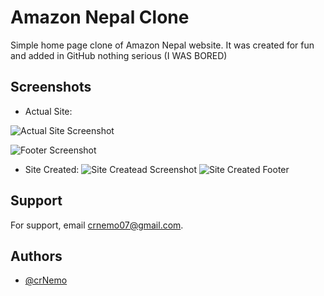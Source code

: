 
# Amazon Nepal Clone

Simple home page clone of Amazon Nepal website. 
It was created for fun and added in GitHub nothing serious (I WAS BORED)

## Screenshots
- Actual Site:

![Actual Site Screenshot](https://github-production-user-asset-6210df.s3.amazonaws.com/86517597/385367408-e6bef40b-363e-456a-9162-357398233a41.png?X-Amz-Algorithm=AWS4-HMAC-SHA256&X-Amz-Credential=AKIAVCODYLSA53PQK4ZA%2F20241112%2Fus-east-1%2Fs3%2Faws4_request&X-Amz-Date=20241112T162052Z&X-Amz-Expires=300&X-Amz-Signature=5bde2b9b714617eef54a5b0f4a4457ed7123408df6870465a031a0779410b2a4&X-Amz-SignedHeaders=host)

![Footer Screenshot](https://github.com/user-attachments/assets/e38d7fd4-c5a4-4175-ba98-2c9b1c954582)

- Site Created:
![Site Createad Screenshot](https://github.com/user-attachments/assets/99dde8e9-93ac-4d8d-872e-d42207f33fb7)
![Site Created Footer](https://github.com/user-attachments/assets/487ec923-74e4-4c12-b4c2-422f03d070b1)

## Support

For support, email crnemo07@gmail.com.


## Authors

- [@crNemo](https://github.com/crNemo/)

